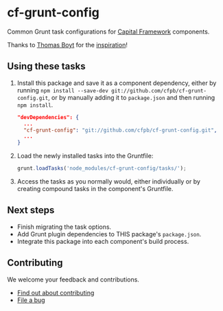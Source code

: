 # cf-grunt-config

Common Grunt task configurations for [Capital Framework](https://github.com/cfpb/capital-framework) components.

Thanks to [Thomas Boyt](https://github.com/thomasboyt) for the
[inspiration](http://www.thomasboyt.com/2013/09/01/maintainable-grunt.html)!

## Using these tasks

1. Install this package and save it as a component dependency, either by running
   `npm install --save-dev git://github.com/cfpb/cf-grunt-config.git`,
   or by manually adding it to `package.json` and then running `npm install`.
   
   ```json
   "devDependencies": {
     ...
     "cf-grunt-config": "git://github.com/cfpb/cf-grunt-config.git",
     ...
   }
   ```
2. Load the newly installed tasks into the Gruntfile:

   ```js
   grunt.loadTasks('node_modules/cf-grunt-config/tasks/');
   ```
3. Access the tasks as you normally would, either individually or by creating
   compound tasks in the component's Gruntfile.


## Next steps

- Finish migrating the task options.
- Add Grunt plugin dependencies to THIS package's `package.json`.
- Integrate this package into each component's build process.


## Contributing

We welcome your feedback and contributions.

- [Find out about contributing](https://github.com/cfpb/cf-grunt-config/blob/master/CONTRIBUTING.md)
- [File a bug](https://github.com/cfpb/cf-grunt-config/issues/new?body=%23%23%20URL%0D%0D%0D%23%23%20Actual%20Behavior%0D%0D%0D%23%23%20Expected%20Behavior%0D%0D%0D%23%23%20Steps%20to%20Reproduce%0D%0D%0D%23%23%20Screenshot&labels=bug)
